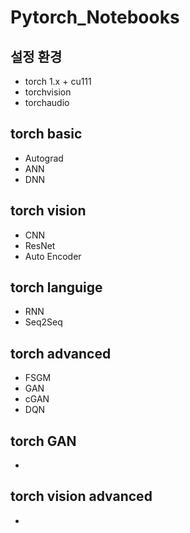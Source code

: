 # Pytorch_Notebooks

## 설정 환경
- torch 1.x + cu111
- torchvision
- torchaudio

## torch basic
- Autograd
- ANN
- DNN

## torch vision
- CNN
- ResNet
- Auto Encoder

## torch languige
- RNN
- Seq2Seq

## torch advanced
- FSGM
- GAN 
- cGAN
- DQN

## torch GAN
-
## torch vision advanced
-
